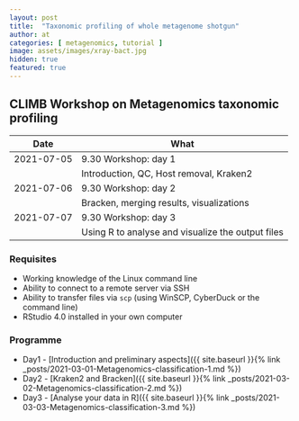 ```yaml
---
layout: post
title:  "Taxonomic profiling of whole metagenome shotgun"
author: at
categories: [ metagenomics, tutorial ]
image: assets/images/xray-bact.jpg
hidden: true
featured: true 
---
```


## CLIMB Workshop on Metagenomics taxonomic profiling

| Date          | What                                    |
|---------------|-----------------------------------------| 
| 2021-07-05    | 9.30 Workshop: day 1                    |
|               | Introduction, QC, Host removal, Kraken2 |
| 2021-07-06    | 9.30 Workshop: day 2                    |
|               | Bracken, merging results, visualizations  |
| 2021-07-07    | 9.30 Workshop: day 3                    |
|               | Using R to analyse and visualize the output files  |

### Requisites

* Working knowledge of the Linux command line
* Ability to connect to a remote server via SSH
* Ability to transfer files via `scp` (using WinSCP, CyberDuck or the command line)
* RStudio 4.0 installed in your own computer


### Programme

* Day1 - [Introduction and preliminary aspects]({{ site.baseurl }}{% link _posts/2021-03-01-Metagenomics-classification-1.md %})
* Day2 - [Kraken2 and Bracken]({{ site.baseurl }}{% link _posts/2021-03-02-Metagenomics-classification-2.md %})
* Day3 - [Analyse your data in R]({{ site.baseurl }}{% link _posts/2021-03-03-Metagenomics-classification-3.md %})
